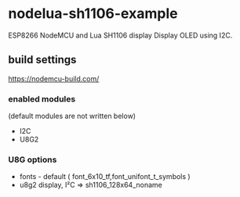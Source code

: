 # nodelua-sh1106-example

ESP8266 NodeMCU and Lua SH1106 display
Display OLED using I2C.

## build settings

https://nodemcu-build.com/

### enabled modules
(default modules are not written below)
* I2C
* U8G2

### U8G options

* fonts - default ( font_6x10_tf,font_unifont_t_symbols )
* u8g2 display, I²C => sh1106_128x64_noname
